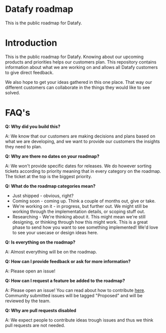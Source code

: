# Datafy roadmap

This is the public roadmap for Datafy.

# Introduction

This is the public roadmap for Datafy. Knowing about our upcoming products and priorities helps our customers plan.
This repository contains information about what we are working on and allows all Datafy customers to give direct feedback.

We also hope to get your ideas gathered in this one place. That way our different customers can collaborate in the things they would like to see solved.

# FAQ's

**Q: Why did you build this?**

A: We know that our customers are making decisions and plans based on what we are developing, and we want to provide our customers the insights they need to plan.

**Q: Why are there no dates on your roadmap?**

A: We won't provide specific dates for releases. We do however sorting tickets according to priority meaning that in every category on the roadmap.
The ticket at the top is the biggest priority.

**Q: What do the roadmap categories mean?**

- Just shipped - obvious, right?
- Coming soon - coming up. Think a couple of months out, give or take.
- We're working on it - in progress, but further out. We might still be working through the implementation details, or scoping stuff out.
- Researching - We're thinking about it. This might mean we're still designing, or thinking through how this might work. This is a great phase to send how you want to see something implemented! We'd love to see your usecase or design ideas here.

**Q: Is everything on the roadmap?**

A: Almost everything will be on the roadmap.

**Q: How can I provide feedback or ask for more information?**

A: Please open an issue!

**Q: How can I request a feature be added to the roadmap?**

A: Please open an issue!  You can read about how to contribute [here](/CONTRIBUTING.md). Community submitted issues will be tagged "Proposed" and will be reviewed by the team.

**Q: Why are pull requests disabled**

A: We expect people to contribute ideas trough issues and thus we think pull requests are not needed.
